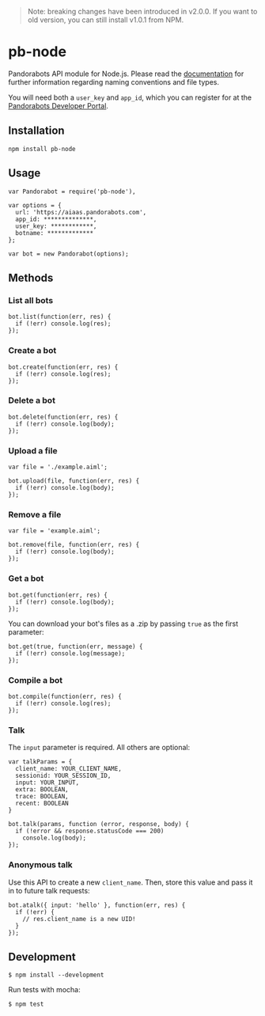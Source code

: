 > Note: breaking changes have been introduced in v2.0.0. If you want to old
version, you can still install v1.0.1 from NPM.

# pb-node

Pandorabots API module for Node.js. Please read the [documentation](http://developer.pandorabots.com/docs) for further information regarding naming conventions and file types.

You will need both a `user_key` and `app_id`, which you can register for at the [Pandorabots Developer Portal](http://developer.pandorabots.com).

## Installation

```
npm install pb-node
```

## Usage

```
var Pandorabot = require('pb-node'),

var options = {
  url: 'https://aiaas.pandorabots.com',
  app_id: **************,
  user_key: ************,
  botname: *************
};

var bot = new Pandorabot(options);
```

## Methods

### List all bots

```
bot.list(function(err, res) {
  if (!err) console.log(res);
});
```

### Create a bot

```
bot.create(function(err, res) {
  if (!err) console.log(res);
});
```

### Delete a bot

```
bot.delete(function(err, res) {
  if (!err) console.log(body);
});
```

### Upload a file

```
var file = './example.aiml';

bot.upload(file, function(err, res) {
  if (!err) console.log(body);
});
```

### Remove a file

```
var file = 'example.aiml';

bot.remove(file, function(err, res) {
  if (!err) console.log(body);
});
```

### Get a bot

```
bot.get(function(err, res) {
  if (!err) console.log(body);
});
```

You can download your bot's files as a .zip by passing `true` as the first parameter:

```
bot.get(true, function(err, message) {
  if (!err) console.log(message);
});
```

### Compile a bot

```
bot.compile(function(err, res) {
  if (!err) console.log(res);
});
```

### Talk

The `input` parameter is required. All others are optional:

```
var talkParams = {
  client_name: YOUR_CLIENT_NAME,
  sessionid: YOUR_SESSION_ID,
  input: YOUR_INPUT,
  extra: BOOLEAN,
  trace: BOOLEAN,
  recent: BOOLEAN
}

bot.talk(params, function (error, response, body) {
  if (!error && response.statusCode === 200)
    console.log(body);
});
```

### Anonymous talk

Use this API to create a new `client_name`. Then, store this value and pass it in
to future talk requests:

```
bot.atalk({ input: 'hello' }, function(err, res) {
  if (!err) {
    // res.client_name is a new UID!
  }
});
```

## Development

```
$ npm install --development
```

Run tests with mocha:

```
$ npm test
```
